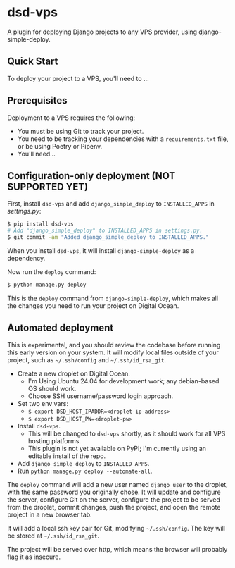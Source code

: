 # dsd-vps

A plugin for deploying Django projects to any VPS provider, using django-simple-deploy.

Quick Start
---

To deploy your project to a VPS, you'll need to ...

## Prerequisites

Deployment to a VPS requires the following:

- You must be using Git to track your project.
- You need to be tracking your dependencies with a `requirements.txt` file, or be using Poetry or Pipenv.
- You'll need...

## Configuration-only deployment (NOT SUPPORTED YET)

First, install `dsd-vps` and add `django_simple_deploy` to `INSTALLED_APPS` in *settings.py*:

```sh
$ pip install dsd-vps
# Add "django_simple_deploy" to INSTALLED_APPS in settings.py.
$ git commit -am "Added django_simple_deploy to INSTALLED_APPS."
```

When you install `dsd-vps`, it will install `django-simple-deploy` as a dependency.

Now run the `deploy` command:

```sh
$ python manage.py deploy
```

This is the `deploy` command from `django-simple-deploy`, which makes all the changes you need to run your project on Digital Ocean.

## Automated deployment

This is experimental, and you should review the codebase before running this early version on your system. It will modify local files outside of your project, such as `~/.ssh/config` and `~/.ssh/id_rsa_git`.

- Create a new droplet on Digital Ocean.
    - I'm Using Ubuntu 24.04 for development work; any debian-based OS should work.
    - Choose SSH username/password login approach.
- Set two env vars:
    - `$ export DSD_HOST_IPADDR=<droplet-ip-address>`
    - `$ export DSD_HOST_PW=<droplet-pw>`
- Install `dsd-vps`.
    - This will be changed to `dsd-vps` shortly, as it should work for all VPS hosting platforms.
    - This plugin is not yet available on PyPI; I'm currently using an editable install of the repo.
- Add `django_simple_deploy` to `INSTALLED_APPS`.
- Run `python manage.py deploy --automate-all`.

The `deploy` command will add a new user named `django_user` to the droplet, with the same password you originally chose. It will update and configure the server, configure Git on the server, configure the project to be served from the droplet, commit changes, push the project, and open the remote project in a new browser tab.

It will add a local ssh key pair for Git, modifying `~/.ssh/config`. The key will be stored at `~/.ssh/id_rsa_git`.

The project will be served over http, which means the browser will probably flag it as insecure.
